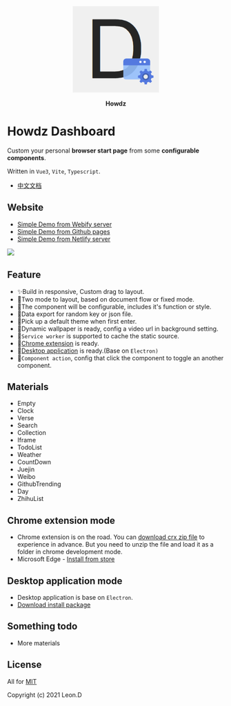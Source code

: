<p align="center">
  <img width="200px" src="./public/favicon.png">
</p>
<p align="center"><b>Howdz</b></p>

# Howdz Dashboard

Custom your personal **browser start page** from some **configurable components**.

Written in `Vue3`, `Vite`, `Typescript`.

- <a href="https://howdz.vercel.app" target="_blank">中文文档</a>

## Website

- <a href="https://s.kongfandong.cn/" target="_blank">Simple Demo from Webify server</a>
- <a href="https://leon-kfd.github.io/Dashboard/" target="_blank">Simple Demo from Github pages</a>
- <a href="https://howdy-dashboard.netlify.app/" target="_blank">Simple Demo from Netlify server</a>

<a href="https://s.kongfandong.cn/">
  <img width="400px" src="https://i.loli.net/2021/10/10/ve8V3orUMZwSnO4.png">
</a>

## Feature

- ✨Build in responsive, Custom drag to layout.
- 💫Two mode to layout, based on document flow or fixed mode.
- 🍭The component will be configurable, includes it's function or style.
- 🍌Data export for random key or json file.
- 🎉Pick up a default theme when first enter.
- 🌟Dynamic wallpaper is ready, config a video url in background setting.
- 🚀`Service worker` is supported to cache the static source.
- 🌈[Chrome extension](#_ChromeExtension) is ready.
- 🎲[Desktop application](#_DesktopApplication) is ready.(Base on `Electron)`
- 🍦`Component action`, config that click the component to toggle an another component.

## Materials

- Empty
- Clock
- Verse
- Search
- Collection
- Iframe
- TodoList
- Weather
- CountDown
- Juejin
- Weibo
- GithubTrending
- Day
- ZhihuList

## Chrome extension mode

<span id="_ChromeExtension"></span>

- Chrome extension is on the road. You can <a href="https://leon-kfd.github.io/Dashboard/howdz-dashboard.zip">download crx zip file</a> to experience in advance. But you need to unzip the file and load it as a folder in chrome development mode.
- Microsoft Edge - [Install from store](https://microsoftedge.microsoft.com/addons/detail/howdz%E8%B5%B7%E5%A7%8B%E9%A1%B5/cgcggcdgjfmeoemmdpleinicgepijegd)

## Desktop application mode

<span id="_DesktopApplication"></span>

- Desktop application is base on `Electron`.
- <a href="https://github.com/leon-kfd/Dashboard/releases/tag/v1.0.1-beta.1">Download install package</a>

## Something todo

- More materials

## License

All for [MIT](https://github.com/leon-kfd/Dashboard/blob/main/LICENSE)

Copyright (c) 2021 Leon.D
